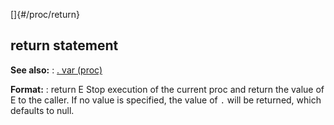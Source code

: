 []{#/proc/return}
## return statement
**See also:**
:   [. var (proc)](#/proc/var/%2e)
<!-- -->
**Format:**
:   return E
Stop execution of the current proc and return the value of E to the
caller. If no value is specified, the value of `.` will be returned,
which defaults to null.